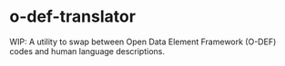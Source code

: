 # o-def-translator
WIP: A utility to swap between Open Data Element Framework (O-DEF) codes and human language descriptions.

